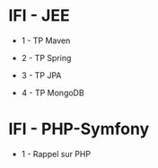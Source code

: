 # IFI - JEE

* 1 - TP Maven

* 2 - TP Spring

* 3 - TP JPA

* 4 - TP MongoDB


# IFI - PHP-Symfony

* 1 - Rappel sur PHP
